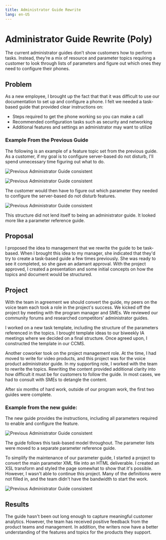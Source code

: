 ```yaml
---
title: Administrator Guide Rewrite
lang: en-US
---
```


# Administrator Guide Rewrite (Poly)

The current administrator guides don’t show customers how to perform tasks. Instead, they’re a mix of resource and parameter topics requiring a customer to look through lists of parameters and figure out which ones they need to configure their phones.

## Problem

As a new employee, I brought up the fact that that it was difficult to use our documentation to set up and configure a phone. I felt we needed a task-based guide that provided clear instructions on:

* Steps required to get the phone working so you can make a call
* Recommended configuration tasks such as security and networking
* Additional features and settings an administrator may want to utilize

### Example From the Previous Guide

The following is an example of a feature topic set from the previous guide. As a customer, if my goal is to configure server-based do not disturb, I'll spend unnecessary time figuring out what to do.

![Previous Administrator Guide consistent](https://chriskpeterson.github.io/vuepress2/public/admin-guide-rewrite/dnd-concept.png)

![Previous Administrator Guide consistent](https://chriskpeterson.github.io/vuepress2/public/admin-guide-rewrite/dnd-server-concept.png)

The customer would then have to figure out which parameter they needed to configure the server-based do not disturb features.

![Previous Administrator Guide consistent](https://chriskpeterson.github.io/vuepress2/public/admin-guide-rewrite/dnd-parameters.png)

This structure did not lend itself to being an administrator guide. It looked more like a parameter reference guide.

## Proposal

I proposed the idea to management that we rewrite the guide to be task-based. When I brought this idea to my manager, she indicated that they'd try to create a task-based guide a few times previously. She was ready to see it completed, so she gave an adamant approval. With the project approved, I created a presentation and some initial concepts on how the topics and document would be structured.

## Project

With the team in agreement we should convert the guide, my peers on the voice team each took a role in the project's success. We kicked off the project by meeting with the program manager and SMEs. We reviewed our community forums and researched competitors' administrator guides.

I worked on a new task template, including the structure of the parameters referenced in the topics. I brought template ideas to our biweekly IA meetings where we decided on a final structure. Once agreed upon, I constructed the template in our CCMS.

Another coworker took on the project management role. At the time, I had moved to write for video products, and this project was for the voice product administrator guide. In my supporting role, I worked with the team to rewrite the topics. Rewriting the content provided additional clarity into how difficult it must be for customers to follow the guide. In most cases, we had to consult with SMEs to detangle the content.

After six months of hard work, outside of our program work, the first two guides were complete.


### Example from the new guide:

The new guide provides the instructions, including all parameters required to enable and configure the feature.

![Previous Administrator Guide consistent](https://chriskpeterson.github.io/vuepress2/public/admin-guide-rewrite/dnd-server.png)

The guide follows this task-based model throughout. The parameter lists were moved to a separate parameter reference guide.

To simplify the maintenance of our parameter guide, I started a project to convert the main parameter XML file into an HTML deliverable. I created an XSL transform and styled the page somewhat to show that it's possible. However, I wasn't able to continue this project. Many of the definitions were not filled in, and the team didn't have the bandwidth to start the work.


![Previous Administrator Guide consistent](https://chriskpeterson.github.io/vuepress2/public/admin-guide-rewrite/param-html.png)

## Results

The guide hasn't been out long enough to capture meaningful customer analytics. However, the team has received positive feedback from the product teams and management. In addition, the writers now have a better understanding of the features and topics for the products they support.
